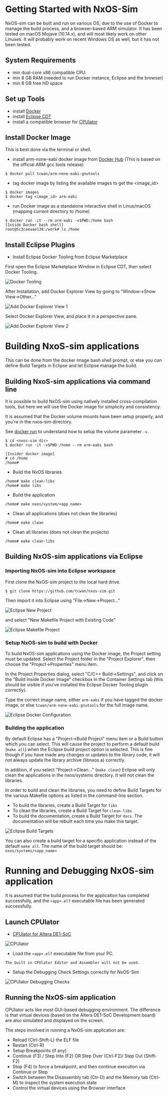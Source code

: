 # Getting Started with NxOS-Sim
NxOS-sim can be built and run on various OS, due to the use of Docker to manage the build process, and a browser-based ARM simulator.
It has been tested on macOS Mojave (10.14.x), and will most likely work on other Linuxes.
It will probably work on recent Windows OS as well, but it has not been tested.

## System Requirements
- min dual-core x86 compatible CPU
- min 8 GB RAM (needed to run Docker instance, Eclipse and the browser)
- min 8 GB free HD space

## Set up Tools
- install [Docker](https://www.docker.com/)
- install [Eclipse CDT](https://www.eclipse.org/cdt/)
- install a compatible browser for [CPUlator](https://cpulator.01xz.net/doc/#requirements)

## Install Docker Image

This is best done via the terminal or shell.

- install arm-none-eabi docker image from [Docker Hub](https://hub.docker.com/r/tcwan/arm-none-eabi-gnutools)
(This is based on the official ARM gcc tools release)
```
$ docker pull tcwan/arm-none-eabi-gnutools
```

- tag docker image by listing the available images to get the <image_id>
```
$ docker images
$ docker tag <image_id> arm-eabi
```

- run Docker image as a standalone interactive shell in Linus/macOS (mapping current directory to /home)
```
$ docker run -it --rm arm-eabi -v$PWD:/home bash
[Inside Docker bash shell]
root@5c3ceeaae138:/work# ls /home
```

## Install Eclipse Plugins
- Install Eclipse Docker Tooling from Eclipse Marketplace

First open the Eclipse Marketplace Window in Eclipse CDT, then select Docker Tooling.

![Docker Tooling](images/Eclipse-Marketplace-Docker-Tooling.png)

After Installation, add Docker Explorer View by going to "Window->Show View->Other..."

![Add Docker Explorer View 1](images/Eclipse-Add-View.png)

Select Docker Explorer View, and place it in a perspective pane.

![Add Docker Explorer View 2](images/Eclipse-Add-Docker-Explorer-View.png)


# Building NxoS-sim applications

This can be done from the docker image bash shell prompt, or else you can define Build Targets in Eclipse and let Eclipse manage the build.

## Building NxoS-sim applications via command line

It is possible to build NxOS-sim using natively installed cross-compilation tools, but here we will use the Docker image for simplicity and consistency.

It is assumed that the Docker volume mounts have been setup properly, and you're in the nxos-sim directory.

See [docker run](https://linuxize.com/post/docker-run-command/) to understand how to setup the
volume parameter `-v`.
```
$ cd <nxos-sim dir>
$ docker run -it -v$PWD:/home --rm arm-eabi bash

[Insider docker image]
# cd /home
/home#
```

- Build the NxOS libraries
```
/home# make clean-libs
/home# make libs
```
- Build the application 
```
/home# make nxos/system/<app_name>
```
- Clean all applications (does not clean the libraries)
```
/home# make clean
```

- Clean all libraries (does not clean the projects)
```
/home# make clean-libs
```

## Building NxOS-sim applications via Eclipse

### Importing NxOS-sim into Eclipse workspace

First clone the NxOS-sim project to the local hard drive.

```
$ git clone https://github.com/tcwan/nxos-sim.git
```

Then import it into Eclipse using "File->New->Project..."

![Eclipse New Project](images/Eclipse-New-Project.png)

and select "New Makefile Project with Existing Code"

![Eclipse Makefile Project](images/Eclipse-Makefile-Project-from-Existing-Code.png)

### Setup NxOS-sim to build with Docker

To build NxOS-sim applications using the Docker image, the Project setting must be updated.
Select the Project folder in the "Project Explorer", then choose the "Project->Properties" menu item.

In the Project Properties dialog, select "C/C++ Build->Settings", and click on the "Build Inside Docker Image" checkbox in the Container Settings tab (this should be visible if you've installed the Eclipse Docker Tooling plugin correctly).

Type the correct image name, either `arm-eabi` if you have tagged the docker image, or else `tcwan/arm-none-eabi-gnutools` for the full image name.

![Eclipse Docker Configuration](images/Eclipse-Docker-Build-Config.png)


### Building the application

By default Eclipse has a "Project->Build Project" menu item or a Build button which you can select. This will cause the project to perform a default build (`make all`) when the Eclipse build project option is selected. This is fine though if you have made any changes or updates to the library code, it will not always update the library archive (libnxos.a)
correctly.

In addition, if you select "Project->Clean..." (`make clean`) Eclipse will only clean the applications in the nxos/systems directory. It will not clean the libraries.

In order to build and clean the libraries, you need to define Build Targets for the various Makefile options as listed in the command-line section.
- To build the libraries, create a Build Target for `libs`
- To clean the libraries, create a Build Target for `clean-libs`
- To build the documentation, create a Build Target for `docs`. The documentation will be rebuilt each time you make this target.

![Eclipse Build Targets](images/Eclipse-Create-Build-Targets.png)

You can also create a build target for a specific application instead of the default `make all`. The name of the build target should be: `nxos/systems/<app_name>`
# Running and Debugging NxOS-sim application

It is assumed that the build process for the application has completed successfully, and the `<app>.elf` executable file has been generated successfully.

## Launch CPUlator
- [CPUlator for Altera DE1-SoC](https://cpulator.01xz.net/?sys=arm-de1soc)

![CPUlator](images/CPUlator-DE1-SoC.png)

- Load the `<app>.elf` executable file from your PC. 
```
The built in CPUlator Editor and Assembler will not be used.
```
- Setup the Debugging Check Settings correctly for NxOS-Sim

![CPUlator Debugging Checks](images/CPUlator-Debugging-Check-Settings.png)

## Running the NxOS-sim application

CPUlator acts like most GUI-based debugging environment. The difference is that virtual devices (based on the Altera DE1-SoC Development board) are also simulated and displayed on the screen.

The steps involved in running a NxOS-sim application are:
- Reload (Ctrl-Shift-L) the ELF file
- Restart (Ctrl-R)
- Setup Breakpoints (if any)
- Continue (F3) / Step Into (F2) OR Step Over (Ctrl-F2)/ Step Out (Shift-F2)
- Stop (F4) to force a breakpoint, and then continue execution via Continue or Step
- Switch between the Disassembly tab (Ctr-D) and the Memory tab (Ctrl-M) to inspect the system execution state
- Control the virtual devices using the Browser interface
